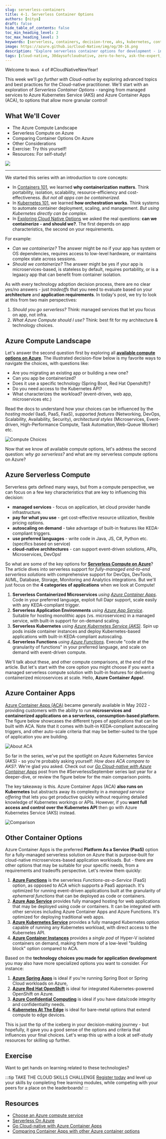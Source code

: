 ```yaml
---
slug: serverless-containers
title: 4-1. Serverless Container Options
authors: [nitya]
draft: false
hide_table_of_contents: false
toc_min_heading_level: 2
toc_max_heading_level: 3
keywords: [serverless, containers, decision-tree, aks, kubernetes, container-apps]
image: https://azure.github.io/Cloud-Native/img/og/30-16.png
description: "Explore serverless container options for development - including managed options like AKS and ACA" 
tags: [cloud-native, 30daysofcloudnative, zero-to-hero, ask-the-expert, azure-kubernetes-service]
---
```


<head>
  <meta name="twitter:url" 
    content="https://azure.github.io/Cloud-Native/cnny-2023/serverless-containers" />
  <meta name="twitter:title" 
    content="Serverless Container Options For Azure" />
  <meta name="twitter:description" 
    content="Explore serverless container options for development - including managed options like AKS and ACA" />
  <meta name="twitter:image" 
    content="https://azure.github.io/Cloud-Native/img/og/30-16.png" />
  <meta name="twitter:card" content="summary_large_image" />
  <meta name="twitter:creator" 
    content="@nitya" />
  <meta name="twitter:site" content="@nitya" /> 
  <link rel="canonical" 
    href="https://azure.github.io/Cloud-Native/cnny-2023/serverless-containers" />
</head>

Welcome to `Week 4` of #CloudNativeNewYear!

This week we'll _go further with Cloud-native_ by exploring advanced topics and best practices for the Cloud-native practitioner. We'll start with an exploration of _Serverless Container Options_  - ranging from managed services to Azure Kubernetes Service (AKS) and Azure Container Apps (ACA), to options that allow more granular control!

## What We'll Cover
 * The Azure Compute Landscape
 * Serverless Compute on Azure
 * Comparing Container Options On Azure
 * Other Considerations
 * Exercise: Try this yourself!
 * Resources: For self-study!

![](./../../static/img/og/30-16.png)

---

We started this series with an introduction to core concepts:
 * In [Containers 101](/cnny-2023/containers-101), we learned **why containerization matters**. Think portability, isolation, scalability, resource-efficiency and cost-effectiveness. _But not all apps can be containerized._
 * In [Kubernetes 101](/cnny-2023/Kubernetes-101), we learned **how orchestration works**. Think systems to automate container deployment, scaling, and management. _But using Kubernetes directly can be complex_.
 * In [Exploring Cloud Native Options](/cnny-2023/explore-options) we asked the real questions: **can we containerize - and should we?**. The first depends on app characteristics, the second on your requirements.
 
For example: 
 * _Can we containerize?_ The answer might be no if your app has system or OS dependencies, requires access to low-level hardware, or maintains complex state across sessions.
 * _Should we containerize?_ The answer might be yes if your app is microservices-based, is stateless by default, requires portability, or is a legaacy app that can benefit from container isolation.

As with every technology adoption decision process, there are no clear yes/no answers - just _tradeoffs_ that you need to evaluate based on your **architecture** and **application requirements**. In today's post, we try to look at this from two main perspectives:
 1. _Should you go serverless?_ Think: managed services that let you focus on app, not infra.
 2. _What Azure Compute should I use?_ Think: best fit for my architecture & technology choices.


## Azure Compute Landscape

Let's answer the second question first by exploring all [**available compute options on Azure**](https://learn.microsoft.com/azure/architecture/guide/technology-choices/compute-decision-tree?WT.mc_id=javascript-84290-ninarasi). The illustrated decision-flow below is my favorite ways to navigate the choices, with questions like:
 * Are you migrating an existing app or building a new one?
 * Can you app be containerized?
 * Does it use a specific technology (Spring Boot, Red Hat Openshift)?
 * Do you need access to the Kubernetes API?
 * What characterizes the workload? (event-driven, web app, microservices etc.)

Read the docs to understand how your choices can be influenced by the _hosting model_ (IaaS, PaaS, FaaS), supported _features_ (Networking, DevOps, Scalability, Availability, Security), _architectural styles_ (Microservices, Event-driven, High-Performance Compute, Task Automation,Web-Queue Worker) etc. 

![Compute Choices](https://learn.microsoft.com/azure/architecture/guide/technology-choices/images/compute-choices.png)

Now that we know _all_ available compute options, let's address the second question: _why go serverless?_ and what are my serverless compute options on Azure?

## Azure Serverless Compute

Serverless gets defined many ways, but from a compute perspective, we can focus on a few key characteristics that are key to influencing this decision:

 * **managed services** - focus on application, let cloud provider handle infrastructure.
 * **pay for what you use** - get cost-effective resource utilization, flexible pricing options.
 * **autoscaling on demand** - take advantage of built-in features like KEDA-compliant triggers.
 * **use preferred languages** - write code in Java, JS, C#, Python etc. (specifics based on service)
 * **cloud-native architectures** - can support event-driven solutions, APIs, Microservices, DevOps!

So what are some of the key options for [**Serverless Compute on Azure**](https://azure.microsoft.com/solutions/serverless/#solutions?WT.mc_id=javascript-84290-ninarasi)? The article dives into serverless support for _fully-managed end-to-end serverless solutions_ with comprehensive support for DevOps, DevTools, AI/ML, Database, Storage, Monitoring and Analytics integrations. But we'll just focus on the **4 categories of applications** when we look at Compute!

 1. **Serverless Containerized Microservices** _using [Azure Container Apps](https://azure.microsoft.com/en-us/services/container-apps/?WT.mc_id=javascript-84290-ninarasi)_. Code in your preferred language, exploit full Dapr support, scale easily with any KEDA-compliant trigger.
 2. **Serverless Application Environments** _using [Azure App Service](https://azure.microsoft.com/products/app-service/?WT.mc_id=javascript-84290-ninarasi)_. Suitable for hosting monolithic apps (vs. microservices) in a managed service, with built-in support for on-demand scaling.
 3. **Serverless Kubernetes** _using [Azure Kubernetes Service (AKS)](https://azure.microsoft.com/products/kubernetes-service/?WT.mc_id=javascript-84290-ninarasi)_. Spin up pods inside container instances and deploy Kubernetes-based applications with built-in KEDA-compliant autoscaling.
 4. **Serverless Functions** _using [Azure Functions](https://azure.microsoft.com/products/functions/?WT.mc_id=javascript-84290-ninarasi)_. Execute "code at the granularity of functions" in your preferred language, and scale on demand with event-driven compute.

We'll talk about these, and other compute comparisons, at the end of the article. But let's start with the core option you might choose if you want a managed serverless compute solution with built-in features for delivering containerized microservices at scale. Hello, **Azure Container Apps!**.

## Azure Container Apps

[Azure Container Apps (ACA)](https://learn.microsoft.com/azure/container-apps/?WT.mc_id=javascript-84290-ninarasi) became generally available in May 2022 - providing customers with the ability to run **microservices and containerized applications on a serverless, consumption-based platform**. The figure below showcases the different types of applications that can be built with ACA. Note that it comes with built-in KEDA-compliant autoscaling triggers, and other auto-scale criteria that may be better-suited to the type of application you are building.

![About ACA](https://techcommunity.microsoft.com/t5/image/serverpage/image-id/401522iACA9C8FFC49FE161/image-size/large?v=v2&px=999)

So far in the series, we've put the spotlight on Azure Kubernetes Service (AKS) - so you're probably asking yourself: _How does ACA compare to AKS?_. We're glad you asked. Check out our _[Go Cloud-native with Azure Container Apps](https://azure.github.io/Cloud-Native/blog/zero2hero-aca-01)_ post from the #ServerlessSeptember series last year for a deeper-dive, or review the figure below for the main comparison points. 

The key takeaway is this. Azure Container Apps (ACA) **also runs on Kubernetes** but abstracts away its complexity in a _managed service offering_ that lets you get productive quickly without requiring detailed knowledge of Kubernetes workings or APIs. However, if you **want full access and control over the Kubernetes API** then go with Azure Kubernetes Service (AKS) instead.

![Comparison](https://techcommunity.microsoft.com/t5/image/serverpage/image-id/401287i073CFBD50CB3A0B9/image-size/large?v=v2&px=999&WT.mc_id=javascript-99907-cxa)


## Other Container Options

Azure Container Apps is the preferred **Platform As a Service (PaaS)** option for a fully-managed serverless solution on Azure that is purpose-built for cloud-native microservices-based application workloads. But - there are other options that may be suitable for your specific needs, from a requirements and tradeoffs perspective. Let's review them quickly:

 1. **[Azure Functions](https://learn.microsoft.com/azure/azure-functions/functions-overview?WT.mc_id=javascript-84290-ninarasi)** is the serverless _Functions-as-a-Service_ (FaaS) option, as opposed to ACA which supports a PaaS approach. It's optimized for running event-driven applications built at the granularity of _ephemeral functions_ that can be deployed as code or containers.
 2. **[Azure App Service](https://learn.microsoft.com/azure/app-service/?WT.mc_id=javascript-84290-ninarasi)** provides fully managed hosting for web applications that may be deployed using code or containers. It can be integrated with other services including Azure Container Apps and Azure Functions. It's optimized for deploying traditional web apps.
 3. **[Azure Kubernetes Service](https://learn.microsoft.com/azure/aks/intro-kubernetes?WT.mc_id=javascript-84290-ninarasi)** provides a fully managed Kubernetes option capable of running any Kubernetes workload, with  direct access to the Kubernetes API.
 4. **[Azure Container Instances](https://learn.microsoft.com/azure/container-instances/?WT.mc_id=javascript-84290-ninarasi)** provides a _single pod_ of Hyper-V isolated containers on demand, making them more of a low-level "building block" option compared to ACA.

Based on the **technology choices you made for application development** you may also have more specialized options you want to consider. For instance:

 1. **[Azure Spring Apps](https://learn.microsoft.com/azure/spring-apps/overview?WT.mc_id=javascript-84290-ninarasi)** is ideal if you're running Spring Boot or Spring Cloud workloads on Azure,
 2. **[Azure Red Hat OpenShift](https://learn.microsoft.com/azure/openshift/intro-openshift?WT.mc_id=javascript-84290-ninarasi)** is ideal for integrated Kubernetes-powered OpenShift on Azure.
 3. **[Azure Confidential Computing](https://learn.microsoft.com/azure/confidential-computing/choose-confidential-containers-offerings)** is ideal if you have data/code integrity and confidentiality needs.
 4. **[Kubernetes At The Edge](https://learn.microsoft.com/azure/architecture/operator-guides/aks/choose-kubernetes-edge-compute-option)** is ideal for bare-metal options that extend compute to edge devices.

This is just the tip of the iceberg in your decision-making journey - but hopefully, it gave you a good sense of the options and criteria that influences your final choices. Let's wrap this up with a look at self-study resources for skilling up further.

## Exercise

Want to get hands on learning related to these technologies?

:::tip TAKE THE CLOUD SKILLS CHALLENGE
[Register today](https://learn.microsoft.com/training/challenges?id=a0e385b9-f970-4182-b2e2-3b4619b6c356&WT.mc_id=javascript-84290-ninarasi) and level up your skills by completing free learning modules, while competing with your peers for a place on the leaderboards!
:::

## Resources

 * [Choose an Azure compute service](https://learn.microsoft.com/azure/architecture/guide/technology-choices/compute-decision-tree?WT.mc_id=javascript-84290-ninarasi)
 * [Serverless On Azure](https://azure.microsoft.com/solutions/serverless/#solutions?WT.mc_id=javascript-84290-ninarasi)
 * [Go Cloud-native with Azure Container Apps](https://azure.github.io/Cloud-Native/blog/zero2hero-aca-01?WT.mc_id=javascript-84290-ninarasi)
 * [Comparing Container Apps with other Azure container options](https://learn.microsoft.com/azure/container-apps/compare-options?WT.mc_id=javascript-84290-ninarasi)